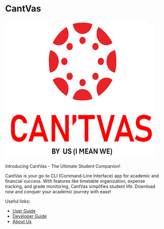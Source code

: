 # CantVas

![logo.png](images/logo.png)


Introducing CantVas - The Ultimate Student Companion!

CantVas is your go-to CLI (Command-Line Interface) app for academic and financial success. 
With features like timetable organization, expense tracking, and 
grade monitoring, CantVas simplifies student life. Download now 
and conquer your academic journey with ease!

Useful links:
* [User Guide](UserGuide.md)
* [Developer Guide](DeveloperGuide.md)
* [About Us](AboutUs.md)
